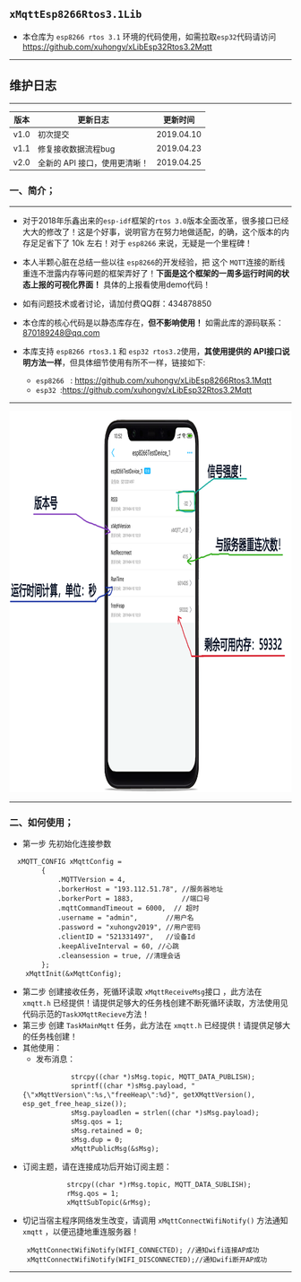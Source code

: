 
## `xMqttEsp8266Rtos3.1Lib`

- 本仓库为 `esp8266 rtos 3.1` 环境的代码使用，如需拉取`esp32`代码请访问 https://github.com/xuhongv/xLibEsp32Rtos3.2Mqtt

----------
## 维护日志
----------

|  版本   |   更新日志  | 更新时间    |     
| --- | --- | --- | 
|  v1.0   |    初次提交 | 2019.04.10  |     
|  v1.1 |    修复接收数据流程bug |  2019.04.23   |    
|  v2.0 |    全新的 API 接口，使用更清晰！ |  2019.04.25   |    

### 一、简介；

----------

 - 对于2018年乐鑫出来的`esp-idf`框架的`rtos 3.0`版本全面改革，很多接口已经大大的修改了！这是个好事，说明官方在努力地做适配，的确，这个版本的内存足足省下了 10k 左右！对于 `esp8266` 来说，无疑是一个里程碑！

 - 本人半颗心脏在总结一些以往 `esp8266`的开发经验，把 这个 `MQTT`连接的断线重连不泄露内存等问题的框架弄好了！**下面是这个框架的一周多运行时间的状态上报的可视化界面！** 具体的上报看使用demo代码！
 
 - 如有问题技术或者讨论，请加付费QQ群：434878850 
 - 本仓库的核心代码是以静态库存在，**但不影响使用！** 如需此库的源码联系：870189248@qq.com
 - 本库支持 `esp8266 rtos3.1` 和 `esp32 rtos3.2`使用，**其使用提供的 API接口说明方法一样**，但具体细节使用有所不一样，链接如下:
   - `esp8266 ` : https://github.com/xuhongv/xLibEsp8266Rtos3.1Mqtt
   - `esp32 `:https://github.com/xuhongv/xLibEsp32Rtos3.2Mqtt


----------


<p align="center">
  <img src="png/header.png" width="950px" height="680px" alt="Banner" />
</p>


----------
### 二、如何使用；

- 第一步 先初始化连接参数

```
  xMQTT_CONFIG xMqttConfig =
        {
            .MQTTVersion = 4,
            .borkerHost = "193.112.51.78", //服务器地址
            .borkerPort = 1883,            //端口号
            .mqttCommandTimeout = 6000,  // 超时
            .username = "admin",       //用户名
            .password = "xuhongv2019", //用户密码
            .clientID = "521331497",   //设备Id
            .keepAliveInterval = 60, //心跳
            .cleansession = true, //清理会话
        };
    xMqttInit(&xMqttConfig);
  ```  
  - 第二步 创建接收任务，死循环读取 ```xMqttReceiveMsg```接口 ，此方法在 ```xmqtt.h``` 已经提供！请提供足够大的任务栈创建不断死循环读取，方法使用见代码示范的```TaskXMqttRecieve```方法！
  - 第三步 创建 ```TaskMainMqtt``` 任务，此方法在 ```xmqtt.h``` 已经提供！请提供足够大的任务栈创建！
  - 其他使用：
    - 发布消息：
    ```
                strcpy((char *)sMsg.topic, MQTT_DATA_PUBLISH);
                sprintf((char *)sMsg.payload, "{\"xMqttVersion\":%s,\"freeHeap\":%d}", getXMqttVersion(), esp_get_free_heap_size());
                sMsg.payloadlen = strlen((char *)sMsg.payload);
                sMsg.qos = 1;
                sMsg.retained = 0;
                sMsg.dup = 0;
                xMqttPublicMsg(&sMsg);
    ```
   - 订阅主题，请在连接成功后开始订阅主题：
     ```
                strcpy((char *)rMsg.topic, MQTT_DATA_SUBLISH);
                rMsg.qos = 1;
                xMqttSubTopic(&rMsg);
     ```
   - 切记当宿主程序网络发生改变，请调用 ```xMqttConnectWifiNotify()``` 方法通知 ```xmqtt``` ，以便迅捷地重连服务器！
     ```
      xMqttConnectWifiNotify(WIFI_CONNECTED); //通知wifi连接AP成功
      xMqttConnectWifiNotify(WIFI_DISCONNECTED);//通知wifi断开AP成功
     ```
   
  ----------
  
